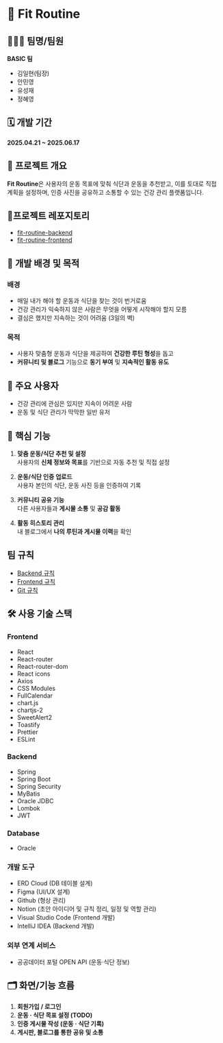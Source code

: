# 📌 Fit Routine

## 👨‍👩‍👦 팀명/팀원

**BASIC 팀**

- 김일현(팀장)
- 안민영
- 유성재
- 정혜영

## 🗓️ 개발 기간

**2025.04.21 ~ 2025.06.17**

## 📝 프로젝트 개요

**Fit Routine**은 사용자의 운동 목표에 맞춰 식단과 운동을 추천받고, 이를 토대로 직접 계획을 설정하며, 인증 사진을 공유하고 소통할 수 있는 건강 관리 플랫폼입니다.

## 📄프로젝트 레포지토리

- [fit-routine-backend](https://github.com/basic-stack/fit-routine-backend)
- [fit-routine-frontend](https://github.com/basic-stack/fit-routine-frontend)

## 🎯 개발 배경 및 목적

### 배경

- 매일 내가 해야 할 운동과 식단을 찾는 것이 번거로움
- 건강 관리가 익숙하지 않은 사람은 무엇을 어떻게 시작해야 할지 모름
- 결심은 했지만 지속하는 것이 어려움 (3일의 벽)

### 목적

- 사용자 맞춤형 운동과 식단을 제공하여 **건강한 루틴 형성**을 돕고
- **커뮤니티 및 블로그** 기능으로 **동기 부여** 및 **지속적인 활동 유도**

## 👤 주요 사용자

- 건강 관리에 관심은 있지만 지속이 어려운 사람
- 운동 및 식단 관리가 막막한 일반 유저

## 🧩 핵심 기능

1. **맞춤 운동/식단 추천 및 설정**  
   사용자의 **신체 정보와 목표**를 기반으로 자동 추천 및 직접 설정

2. **운동/식단 인증 업로드**  
   사용자 본인의 식단, 운동 사진 등을 인증하여 기록

3. **커뮤니티 공유 기능**  
   다른 사용자들과 **게시물 소통** 및 **공감 활동**

4. **활동 히스토리 관리**  
   내 블로그에서 **나의 루틴과 게시물 이력**을 확인

## 팀 규칙

- [Backend 규칙](./docs/backend-rule.md)
- [Frontend 규칙](./docs/frontend-rule.md)
- [Git 규칙](./docs/git-rule.md)

## 🛠️ 사용 기술 스택

### Frontend

- React
- React-router
- React-router-dom
- React icons
- Axios
- CSS Modules
- FullCalendar
- chart.js
- chartjs-2
- SweetAlert2
- Toastify
- Prettier
- ESLint

### Backend

- Spring
- Spring Boot
- Spring Security
- MyBatis
- Oracle JDBC
- Lombok
- JWT

### Database

- Oracle

### 개발 도구

- ERD Cloud (DB 테이블 설계)
- Figma (UI/UX 설계)
- Github (형상 관리)
- Notion (초안 아이디어 및 규칙 정리, 일정 및 역할 관리)
- Visual Studio Code (Frontend 개발)
- IntelliJ IDEA (Backend 개발)

### 외부 연계 서비스

- 공공데이터 포털 OPEN API (운동·식단 정보)

## 🗂️ 화면/기능 흐름

1. **회원가입 / 로그인**
2. **운동 · 식단 목표 설정 (TODO)**
3. **인증 게시물 작성 (운동 · 식단 기록)**
4. **게시판, 블로그를 통한 공유 및 소통**
